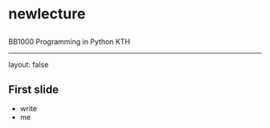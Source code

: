 <script type="text/javascript"
  src="https://cdn.mathjax.org/mathjax/latest/MathJax.js?config=TeX-AMS-MML_HTMLorMML">
</script>
# newlecture

## 

BB1000 Programming in Python
KTH

---

layout: false

## First slide

- write
- me

